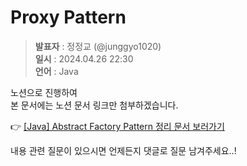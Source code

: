 # Proxy Pattern
> **발표자** : 정정교 (@junggyo1020) <br/>
> **일시** : 2024.04.26 22:30<br/>
> **언어** : Java

노션으로 진행하여<br/>
본 문서에는 노션 문서 링크만 첨부하겠습니다.

👉 [[Java] Abstract Factory Pattern 정리 문서 보러가기](https://rowan-octopus-031.notion.site/Abstract-Factory-Pattern-13e76b9ae82d4daaaac95117eba838b6?pvs=4)

내용 관련 질문이 있으시면 언제든지 댓글로 질문 남겨주세요..!<br/>